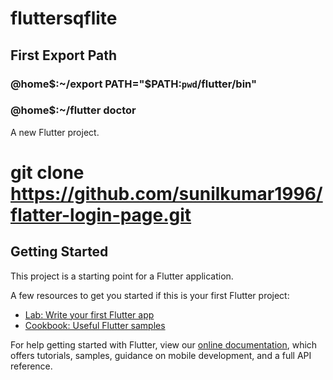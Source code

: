 # fluttersqflite

## First Export Path
### @home$:~/export PATH="$PATH:`pwd`/flutter/bin"

### @home$:~/flutter doctor
A new Flutter project.

# git clone https://github.com/sunilkumar1996/flatter-login-page.git

## Getting Started

This project is a starting point for a Flutter application.

A few resources to get you started if this is your first Flutter project:

- [Lab: Write your first Flutter app](https://flutter.dev/docs/get-started/codelab)
- [Cookbook: Useful Flutter samples](https://flutter.dev/docs/cookbook)

For help getting started with Flutter, view our
[online documentation](https://flutter.dev/docs), which offers tutorials,
samples, guidance on mobile development, and a full API reference.
